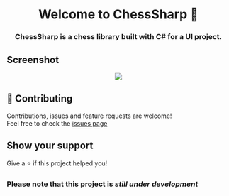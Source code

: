 <h1 align="center">Welcome to ChessSharp 👋</h1>

<h3 align="center">ChessSharp is a chess library built with C# for a UI project. </h3>

## Screenshot

<p align="center">
  <img src="https://user-images.githubusercontent.com/31348972/61579785-fb426a80-ab09-11e9-8252-efb14df2e6d8.png">
</p>

## 🤝 Contributing

Contributions, issues and feature requests are welcome!<br />Feel free to check the [issues page](https://github.com/Youssef1313/ChessSharp/issues)


## Show your support

Give a ⭐️ if this project helped you!

### Please note that this project is *still under development*
